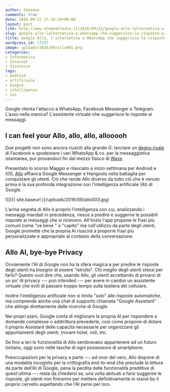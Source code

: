 ```yaml
---
author: thesave
comments: true
date: 2016-09-22 17:16:19+00:00
layout: post
link: http://www.atomodelmale.it/2016/09/22/google-allo-lalternativa-a-whatsapp-che-suggerisce-le-risposte-ai-messaggi/
slug: google-allo-lalternativa-a-whatsapp-che-suggerisce-le-risposte-ai-messaggi
title: Google Allo, l'alternativa a WhatsApp che suggerisce le risposte ai messaggi
wordpress_id: 17157
image: uploads/2016/09/allo001.png
categories:
- Informatica
- Internet
- Sicurezza
tags:
- Android
- artificiale
- Google
- intelligenza
- Ios
---
```


Google ritenta l'attacco a WhatsApp, Facebook Messenger e Telegram. L'asso nella manica? L'assistente virtuale che suggerisce le risposte ai messaggi.

## I can feel your Allo, allo, allo, allooooh

Due progetti non sono ancora riusciti alla grande G: lanciare un [degno rivale](/2011/06/29/google-e-1.html) di Facebook e spodestare i vari WhatsApp & co. per la messaggistica istantanea, pur provandoci fin dal mezzo fiasco di [Wave](/2009/05/31/google-wave-le-onde-che-rivoluzioneranno-il-web.html).

Presentato lo scorso Maggio e rilasciato a inizio settimana per Android e iOS, [Allo](https://allo.google.com/) affianca Google Messenger e Hangouts nella battaglia per conquistare gli utenti. Ciò che rende Allo diverso da tutto ciò che è venuto prima è la sua profonda integrazione con l'intelligenza artificiale (AI) di Google.

![]({{ site.baseurl }}/uploads/2016/09/allo003.jpg)

L'arma segreta di Allo è proprio l'intelligenza con cui, analizzando i messaggi mandati in precedenza, riesce a predire e suggerire le possibili risposte ai messaggi che si ricevono. All'inizio l'app propone le frasi più comuni come "va bene " o "capito" ma coll'utilizzo da parte degli utenti, Google promette che la propria AI riuscirà a proporre frasi più personalizzate e appropriate al contesto della conversazione.

## Allo AI, bye-bye Privacy

Ovviamente l'AI di Google non ha la sfera magica e per predire le risposte degli utenti ha bisogno di essere "istruito". Chi meglio degli utenti stessi per farlo? Questo vuol dire che, usando Allo, gli utenti accettando di privarsi di un po' di privacy --- pun intended ---  per avere in cambio un assistente virtuale che eviti di passare troppo tempo sulla tastiera del cellulare.

Inoltre l'intelligenza artificiale non si limita "solo" alle risposte automatiche, ma comprende anche una chat di supporto chiamata "Google Assistant" che attinge direttamente dalle ricerche di Google.

Nei propri piani, Google conta di migliorare la propria AI per rispondere a domande complesse o addirittura prevederle, così come propone di dotare il proprio Assistant delle capacità necessarie per organizzare gli appuntamenti degli utenti, trovare hotel, voli, etc.

Se fino a ieri le funzionalità di Allo sembravano appartenere ad un futuro lontano, oggi sono nelle tasche di ogni possessore di smartphone.

Preoccupazioni per la privacy a parte --- ad onor del vero, Allo dispone di una modalità incognito per la crittografia end-to-end che preclude la lettura da parte dell'AI di Google, pena la perdita delle funzionalità predittive di quest'ultima --- resta da chiedersi se, una volta abituati a farsi suggerire le risposte, gli utenti non finiranno per mettere definitivamente in stand-by il proprio cervello aspettando che l'AI pensi per loro.
